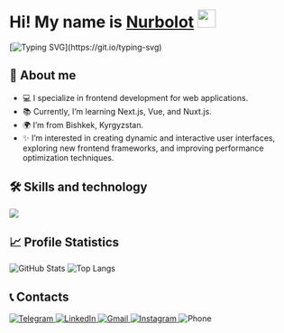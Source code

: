 <h1>Hi! My name is <a href="#" target="_blank">Nurbolot</a> 
<img src="https://github.com/blackcater/blackcater/raw/main/images/Hi.gif" height="32"/></h1>

[![Typing SVG](https://readme-typing-svg.demolab.com?font=Fira+Code&pause=1000&width=435&lines=I+am+a+passionate+Frontend+developer!)](https://git.io/typing-svg)

## 🚀 About me

- 💻 I specialize in frontend development for web applications.
- 📚 Currently, I’m learning Next.js, Vue, and Nuxt.js.
- 🌍 I’m from Bishkek, Kyrgyzstan.
- ✨ I’m interested in creating dynamic and interactive user interfaces, exploring new frontend frameworks, and improving performance optimization techniques.


## 🛠️ Skills and technology

<p align="left">
    <a href="" target="_blank">
        <img src="https://skillicons.dev/icons?i=html,css,bootstrap,sass,gulp,js,typescript,react,materialui,styledcomponents,redux" />
    </a>
</p>

## 📈 Profile Statistics

![GitHub Stats](https://github-readme-stats.vercel.app/api?username=Nurbolot0225&show_icons=true&theme=radical)
![Top Langs](https://github-readme-stats.vercel.app/api/top-langs/?username=Nurbolot0225&layout=compact&theme=radical)


## 📞 Contacts

<p align="left">
    <a href="https://t.me/Nurbolot25" target="_blank">
        <img src="https://img.shields.io/badge/Telegram-2CA5E0?style=for-the-badge&logo=telegram&logoColor=white" alt="Telegram">
    </a>
    <a href="https://linkedin.com/in/nurbolot0225" target="_blank">
        <img src="https://img.shields.io/badge/LinkedIn-0077B5?style=for-the-badge&logo=linkedin&logoColor=white" alt="LinkedIn">
    </a>
    <a href="mailto:nurchik0225@gmail.com" target="_blank">
        <img src="https://img.shields.io/badge/Email-D14836?style=for-the-badge&logo=gmail&logoColor=white" alt="Gmail">
    </a>
    <a href="https://www.instagram.com/nurbolot__berdibekov/" target="_blank">
        <img src="https://img.shields.io/badge/Instagram-E4405F?style=for-the-badge&logo=instagram&logoColor=white" alt="Instagram">
    </a>
    <a href="tel:996501733911" target="_blank" style="text-decoration: none;">
        <img src="https://img.shields.io/badge/Phone-25D366?style=for-the-badge&logo=whatsapp&logoColor=white" alt="Phone">
    </a>
</p>
